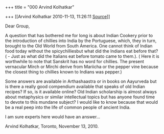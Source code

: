 +++
title = "000 Arvind Kolhatkar"

+++
[[Arvind Kolhatkar	2010-11-13, 11:26:11 [Source](https://groups.google.com/g/samskrita/c/rnDwKLTVuTM)]]



Dear Group,

  

A question that has bothered me for long is about Indian Cookery prior to the introduction of chillies into India by the Portuguese, which, they in turn, brought to the Old World from South America. One cannot think of Indian food today without the spicychilliesbut what did the Indians eat before that? ( - Just as what did the Italians eat before tomato came to them.). ( Here it is worthwhile to note that Sanskrit has no word for chillies. The present vernacular Mirch or Mirchi derive from Mariicha or the pepper vine because the closest thing to chillies known to Indians was pepper.)

  

Some answers are available in Arthashaastra or in books on Aayurveda but is there a really good compendium available that speaks of old Indian recipes? If so, is it available online? Old Indian scholarship is almost always about metaphysics or similar intellectual topics but has anyone found time to devote to this mundane subject? I would like to know because that would be a real peep into the life of common people of ancient India.

  

I am sure experts here would have an answer...

  

Arvind Kolhatkar, Toronto, November 13, 2010.

